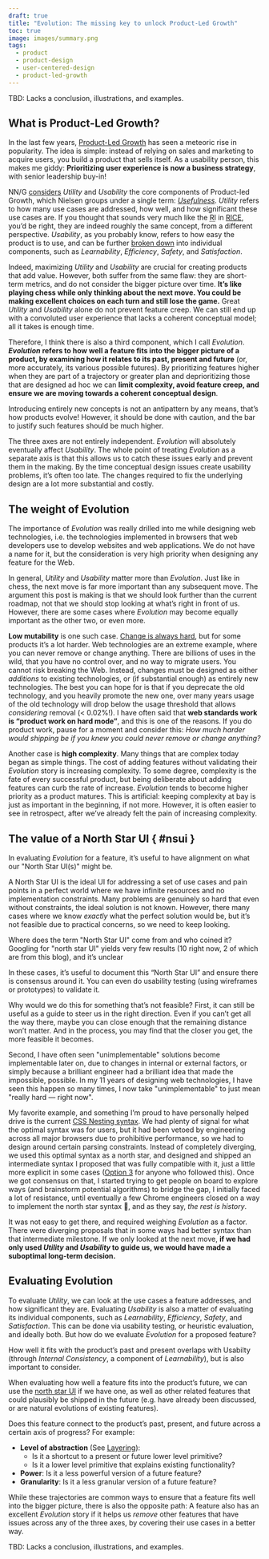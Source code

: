 ```yaml
---
draft: true
title: "Evolution: The missing key to unlock Product-Led Growth"
toc: true
image: images/summary.png
tags:
  - product
  - product-design
  - user-centered-design
  - product-led-growth
---
```


<div class="callout" style="--label: 'TBD'">
TBD: Lacks a conclusion, illustrations, and examples.
</div>

## What is Product-Led Growth?

In the last few years, [Product-Led Growth](https://www.productplan.com/glossary/product-led-growth/) has seen a meteoric rise in popularity.
The idea is simple: instead of relying on sales and marketing to acquire users, you build a product that sells itself.
As a usability person, this makes me giddy: **Prioritizing user experience is now a business strategy**, with senior leadership buy-in!

NN/G [considers](https://www.nngroup.com/articles/product-led-growth-ux/) *Utility* and *Usability* the core components of Product-led Growth, which Nielsen groups under a single term: [*Usefulness*](https://www.nngroup.com/articles/usability-101-introduction-to-usability/).
*Utility* refers to how many use cases are addressed, how well, and how significant these use cases are.
If you thought that sounds very much like the <abbr title="Reach &times; Impact">RI</abbr> in [RICE](https://www.intercom.com/blog/rice-simple-prioritization-for-product-managers/), you’d be right, they are indeed roughly the same concept, from a different perspective.
*Usability*, as you probably know, refers to how easy the product is to use, and can be further [broken down](https://www.nngroup.com/articles/usability-101-introduction-to-usability/) into individual components, such as *Learnability*, *Efficiency*, *Safety*, and *Satisfaction*.

Indeed, maximizing *Utility* and *Usability* are crucial for creating products that add value.
However, both suffer from the same flaw: they are short-term metrics, and do not consider the bigger picture over time.
**It’s like playing chess while only thinking about the next move.
You could be making excellent choices on each turn and still lose the game.**
Great *Utility* and *Usability* alone do not prevent feature creep.
We can still end up with a convoluted user experience that lacks a coherent conceptual model; all it takes is enough time.

Therefore, I think there is also a third component, which I call *Evolution*.
***Evolution* refers to how well a feature fits into the bigger picture of a product,
by examining how it relates to its past, present and future** (or, more accurately, its various possible futures).
By prioritizing features higher when they are part of a trajectory or greater plan and deprioritizing those that are designed ad hoc
we can **limit complexity, avoid feature creep, and ensure we are moving towards a coherent conceptual design**.

Introducing entirely new concepts is not an antipattern by any means, that’s how products evolve!
However, it should be done with caution, and the bar to justify such features should be much higher.

The three axes are not entirely independent.
*Evolution* will absolutely eventually affect *Usability*.
The whole point of treating *Evolution* as a separate axis is that this allows us to catch these issues early and prevent them in the making.
By the time conceptual design issues create usability problems, it’s often too late.
The changes required to fix the underlying design are a lot more substantial and costly.

## The weight of Evolution

The importance of *Evolution* was really drilled into me while designing web technologies, i.e. the technologies implemented in browsers that web developers use to develop websites and web applications.
We do not have a name for it, but the consideration is very high priority when designing any feature for the Web.

In general, *Utility* and *Usability* matter more than *Evolution*.
Just like in chess, the next move is far more important than any subsequent move.
The argument this post is making is that we should look further than the current roadmap, not that we should stop looking at what’s right in front of us.
However, there are some cases where *Evolution* may become equally important as the other two, or even more.

**Low mutability** is one such case.
[Change is always hard](https://www.intercom.com/blog/navigating-the-complexity-of-change-aversion/), but for some products it’s a lot harder.
Web technologies are an extreme example, where you can never remove or change anything.
There are billions of uses in the wild, that you have no control over, and no way to migrate users.
You cannot risk breaking the Web.
Instead, changes must be designed as either *additions* to existing technologies, or (if substantial enough) as entirely new technologies.
The best you can hope for is that if you deprecate the old technology, and you heavily promote the new one, over many years usage of the old technology will drop below the usage threshold that allows *considering* removal (< 0.02%!).
I have often said that **web standards work is “product work on hard mode”**, and this is one of the reasons.
If you do product work, pause for a moment and consider this: *How much harder would shipping be if you knew you could never remove or change anything?*

Another case is **high complexity**.
Many things that are complex today began as simple things.
The cost of adding features without validating their *Evolution* story is increasing complexity.
To some degree, complexity is the fate of every successful product, but being deliberate about adding features can curb the rate of increase.
*Evolution* tends to become higher priority as a product matures.
This is artificial: keeping complexity at bay is just as important in the beginning, if not more.
However, it is often easier to see in retrospect, after we’ve already felt the pain of increasing complexity.

## The value of a North Star UI { #nsui }

In evaluating *Evolution* for a feature, it’s useful to have alignment on what our "North Star UI(s)" might be.

A North Star UI is the ideal UI for addressing a set of use cases and pain points in a perfect world where we have infinite resources and no implementation constraints.
Many problems are genuinely so hard that even without constraints, the ideal solution is not known.
However, there many cases where we know *exactly* what the perfect solution would be,
but it’s not feasible due to practical concerns, so we need to keep looking.

<aside>

Where does the term "North Star UI" come from and who coined it?
Googling for "north star UI" yields very few results (10 right now, 2 of which are from this blog), and it’s unclear

</aside>

In these cases, it’s useful to document this “North Star UI” and ensure there is consensus around it.
You can even do usability testing (using wireframes or prototypes) to validate it.

Why would we do this for something that’s not feasible?
First, it can still be useful as a guide to steer us in the right direction.
Even if you can’t get all the way there, maybe you can close enough that the remaining distance won’t matter.
And in the process, you may find that the closer you get, the more feasible it becomes.

Second, I have often seen "unimplementable" solutions become implementable later on, due to changes in internal or external factors, or simply because a brilliant engineer had a brilliant idea that made the impossible, possible.
In my 11 years of designing web technologies, I have seen this happen so many times, I now take "unimplementable" to just mean "really hard — right now".

My favorite example, and something I’m proud to have personally helped drive is the current [CSS Nesting syntax](https://developer.mozilla.org/en-US/docs/Web/CSS/CSS_nesting/Using_CSS_nesting).
We had plenty of signal for what the optimal syntax was for users, but it had been vetoed by engineering across all major browsers due to prohibitive performance, so we had to design around certain parsing constraints.
Instead of completely diverging, we used this optimal syntax as a north star, and designed and shipped an intermediate syntax I proposed that was fully compatible with it, just a little more explicit in some cases ([Option 3](https://webkit.org/blog/13607/help-choose-from-options-for-css-nesting-syntax/) for anyone who followed this).
Once we got consensus on that, I started trying to get people on board to explore ways (and brainstorm potential algorithms) to bridge the gap,
I initially faced a lot of resistance, until eventually a few Chrome engineers closed on a way to implement the north star syntax 🎉, and as they say, *the rest is history*.

It was not easy to get there, and required weighing *Evolution* as a factor.
There were diverging proposals that in some ways had better syntax than that intermediate milestone.
If we only looked at the next move, **if we had only used *Utility* and *Usability* to guide us, we would have made a suboptimal long-term decision.**

## Evaluating Evolution

To evaluate *Utility*, we can look at the use cases a feature addresses, and how significant they are.
Evaluating *Usability* is also a matter of evaluating its individual components, such as *Learnability*, *Efficiency*, *Safety*, and *Satisfaction*.
This can be done via usability testing, or heuristic evaluation, and ideally both.
But how do we evaluate *Evolution* for a proposed feature?


How well it fits with the product’s past and present overlaps with Usabilty (through *Internal Consistency*, a component of *Learnability*), but is also important to consider.

When evaluating how well a feature fits into the product’s future, we can use the [north star UI](#nsui) if we have one,
as well as other related features that could plausibly be shipped in the future (e.g. have already been discussed, or are natural evolutions of existing features).

Does this feature connect to the product’s past, present, and future across a certain axis of progress?
For example:
* **Level of abstraction** (See [Layering](../eigensolutions#layering)):
  * Is it a shortcut to a present or future lower level primitive?
  * Is it a lower level primitive that explains existing functionality?
* **Power**: Is it a less powerful version of a future feature?
* **Granularity**: Is it a less granular version of a future feature?

While these trajectories are common ways to ensure that a feature fits well into the bigger picture, there is also the opposite path:
A feature also has an excellent *Evolution* story if it helps us *remove* other features that have issues across any of the three axes,
by covering their use cases in a better way.

<div class="callout" style="--label: 'TBD'">
TBD: Lacks a conclusion, illustrations, and examples.
</div>